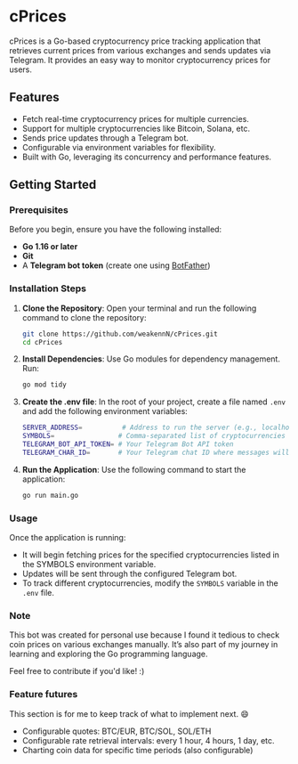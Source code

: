 # cPrices

cPrices is a Go-based cryptocurrency price tracking application that retrieves current prices from various exchanges and sends updates via Telegram. It provides an easy way to monitor cryptocurrency prices for users.

## Features

- Fetch real-time cryptocurrency prices for multiple currencies.
- Support for multiple cryptocurrencies like Bitcoin, Solana, etc.
- Sends price updates through a Telegram bot.
- Configurable via environment variables for flexibility.
- Built with Go, leveraging its concurrency and performance features.

## Getting Started

### Prerequisites

Before you begin, ensure you have the following installed:

- **Go 1.16 or later**
- **Git**
- A **Telegram bot token** (create one using [BotFather](https://core.telegram.org/bots#botfather))

### Installation Steps

1. **Clone the Repository**:
   Open your terminal and run the following command to clone the repository:
   ```bash
   git clone https://github.com/weakennN/cPrices.git
   cd cPrices

2. **Install Dependencies**: 
   Use Go modules for dependency management. Run:
   ```bash
   go mod tidy

3. **Create the .env file**:
   In the root of your project, create a file named ```.env``` and add the following environment variables:
   ```bash
   SERVER_ADDRESS=          # Address to run the server (e.g., localhost:8080)
   SYMBOLS=                # Comma-separated list of cryptocurrencies (e.g., bitcoin,solana)
   TELEGRAM_BOT_API_TOKEN= # Your Telegram Bot API token
   TELEGRAM_CHAR_ID=       # Your Telegram chat ID where messages will be sent


4. **Run the Application**:
   Use the following command to start the application:
   ```bash
   go run main.go

### Usage

Once the application is running:

- It will begin fetching prices for the specified cryptocurrencies listed in the SYMBOLS environment variable.
- Updates will be sent through the configured Telegram bot.
- To track different cryptocurrencies, modify the ```SYMBOLS``` variable in the ```.env``` file.

### Note

This bot was created for personal use because I found it tedious to check coin prices on various exchanges manually. It’s also part of my journey in learning and exploring the Go programming language.

Feel free to contribute if you'd like! :)

### Feature futures

This section is for me to keep track of what to implement next. 😄

- Configurable quotes: BTC/EUR, BTC/SOL, SOL/ETH
- Configurable rate retrieval intervals: every 1 hour, 4 hours, 1 day, etc.
- Charting coin data for specific time periods (also configurable)
